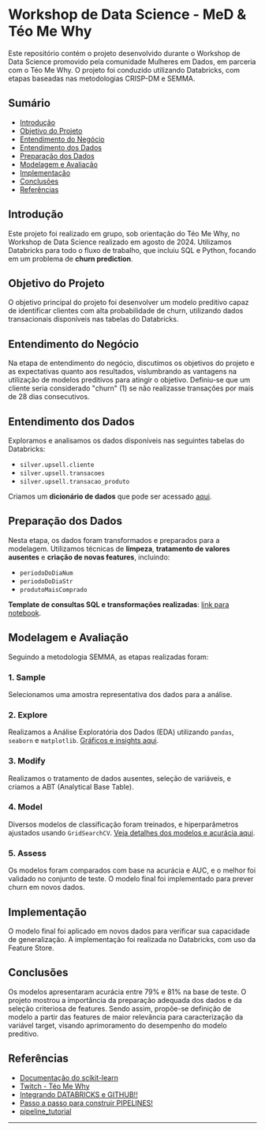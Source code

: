 # **Workshop de Data Science - MeD & Téo Me Why**

Este repositório contém o projeto desenvolvido durante o Workshop de Data Science promovido pela comunidade Mulheres em Dados, em parceria com o Téo Me Why. O projeto foi conduzido utilizando Databricks, com etapas baseadas nas metodologias CRISP-DM e SEMMA.

## **Sumário**

- [Introdução](#introdução)
- [Objetivo do Projeto](#objetivo-do-projeto)
- [Entendimento do Negócio](#entendimento-do-negócio)
- [Entendimento dos Dados](#entendimento-dos-dados)
- [Preparação dos Dados](#preparação-dos-dados)
- [Modelagem e Avaliação](#modelagem-e-avaliação)
- [Implementação](#implementação)
- [Conclusões](#conclusões)
- [Referências](#referências)

## **Introdução**

Este projeto foi realizado em grupo, sob orientação do Téo Me Why, no Workshop de Data Science realizado em agosto de 2024. Utilizamos Databricks para todo o fluxo de trabalho, que incluiu SQL e Python, focando em um problema de **churn prediction**.

## **Objetivo do Projeto**

O objetivo principal do projeto foi desenvolver um modelo preditivo capaz de identificar clientes com alta probabilidade de churn, utilizando dados transacionais disponíveis nas tabelas do Databricks.

## **Entendimento do Negócio**

Na etapa de entendimento do negócio, discutimos os objetivos do projeto e as expectativas quanto aos resultados, vislumbrando as vantagens na utilização de modelos preditivos para atingir o objetivo.
Definiu-se que um cliente seria considerado "churn" (1) se não realizasse transações por mais de 28 dias consecutivos.

## **Entendimento dos Dados**

Exploramos e analisamos os dados disponíveis nas seguintes tabelas do Databricks:

- `silver.upsell.cliente`
- `silver.upsell.transacoes`
- `silver.upsell.transacao_produto`

Criamos um **dicionário de dados** que pode ser acessado [aqui](dicionario-dados.md).

## **Preparação dos Dados**

Nesta etapa, os dados foram transformados e preparados para a modelagem. Utilizamos técnicas de **limpeza**, **tratamento de valores ausentes** e **criação de novas features**, incluindo:

- `periodoDoDiaNum`
- `periodoDoDiaStr`
- `produtoMaisComprado`

**Template de consultas SQL e transformações realizadas**: [link para notebook](#link-para-o-notebook).

## **Modelagem e Avaliação**

Seguindo a metodologia SEMMA, as etapas realizadas foram:

### **1. Sample**

Selecionamos uma amostra representativa dos dados para a análise.

### **2. Explore**

Realizamos a Análise Exploratória dos Dados (EDA) utilizando `pandas`, `seaborn` e `matplotlib`. [Gráficos e insights aqui](graficos.md).

### **3. Modify**

Realizamos o tratamento de dados ausentes, seleção de variáveis, e criamos a ABT (Analytical Base Table).

### **4. Model**

Diversos modelos de classificação foram treinados, e hiperparâmetros ajustados usando `GridSearchCV`. [Veja detalhes dos modelos e acurácia aqui](https://teomewhy-primary.cloud.databricks.com/?o=2977606981748304#notebook/541788629925308).

### **5. Assess**

Os modelos foram comparados com base na acurácia e AUC, e o melhor foi validado no conjunto de teste. O modelo final foi implementado para prever churn em novos dados.

## **Implementação**

O modelo final foi aplicado em novos dados para verificar sua capacidade de generalização. A implementação foi realizada no Databricks, com uso da Feature Store.

## **Conclusões**

Os modelos apresentaram acurácia entre 79% e 81% na base de teste.
O projeto mostrou a importância da preparação adequada dos dados e da seleção criteriosa de features. Sendo assim, propõe-se definição de modelo a partir das features de maior relevância para caracterização da variável target, visando aprimoramento do desempenho do modelo preditivo.

## **Referências**

- [Documentação do scikit-learn](https://scikit-learn.org/stable/supervised_learning.html#)
- [Twitch - Téo Me Why](https://teomewhy.org/twitch)
- [Integrando DATABRICKS e GITHUB!!](https://www.youtube.com/watch?v=16naBdipd1Q&t=81s)
- [Passo a passo para construir PIPELINES!](https://www.youtube.com/watch?v=LRmmtT20290)
- [pipeline_tutorial](https://github.com/yukioandre/youtube/blob/master/pipeline_tutorial.ipynb)

---
